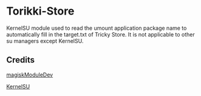 # Torikki-Store
KernelSU module used to read the umount application package name to automatically fill in the target.txt of Tricky Store. It is not applicable to other su managers except KernelSU. 

## Credits
[magiskModuleDev](https://github.com/jark006/magiskModuleDev/)

[KernelSU](https://kernelsu.org/)
